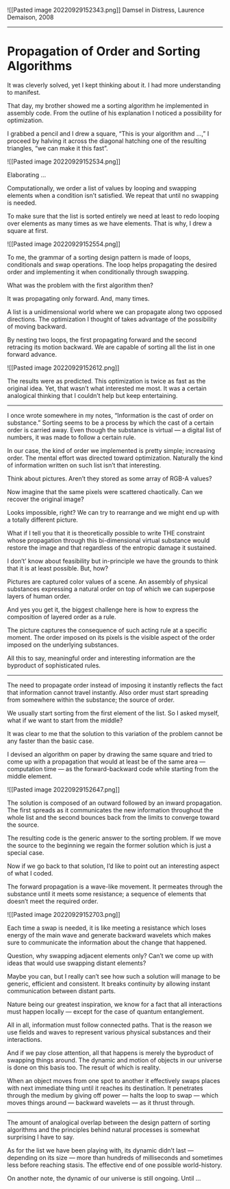 ![[Pasted image 20220929152343.png]]
Damsel in Distress, Laurence Demaison, 2008 

---
# Propagation of Order and Sorting Algorithms

It was cleverly solved, yet I kept thinking about it. I had more understanding to manifest.

That day, my brother showed me a sorting algorithm he implemented in assembly code. From the outline of his explanation I noticed a possibility for optimization.

I grabbed a pencil and I drew a square, “This is your algorithm and …,” I proceed by halving it across the diagonal hatching one of the resulting triangles, “we can make it this fast”.

![[Pasted image 20220929152534.png]]

Elaborating … 

Computationally, we order a list of values by looping and swapping elements when a condition isn’t satisfied. We repeat that until no swapping is needed.

To make sure that the list is sorted entirely we need at least to redo looping over elements as many times as we have elements. That is why, I drew a square at first.

![[Pasted image 20220929152554.png]]

To me, the grammar of a sorting design pattern is made of loops, conditionals and swap operations. The loop helps propagating the desired order and implementing it when conditionally through swapping.

What was the problem with the first algorithm then?

It was propagating only forward. And, many times.

A list is a unidimensional world where we can propagate along two opposed directions. The optimization I thought of takes advantage of the possibility of moving backward.

By nesting two loops, the first propagating forward and the second retracing its motion backward. We are capable of sorting all the list in one forward advance.

![[Pasted image 20220929152612.png]]

The results were as predicted. This optimization is twice as fast as the original idea. Yet, that wasn’t what interested me most. It was a certain analogical thinking that I couldn’t help but keep entertaining.

---

I once wrote somewhere in my notes,
 “Information is the cast of order on substance.” 
Sorting seems to be a process by which the cast of a certain order is carried away. Even though the substance is virtual — a digital list of numbers, it was made to follow a certain rule.

In our case, the kind of order we implemented is pretty simple; increasing order. The mental effort was directed toward optimization. Naturally the kind of information written on such list isn’t that interesting. 

Think about pictures. Aren’t they stored as some array of RGB-A values? 

Now imagine that the same pixels were scattered chaotically. Can we recover the original image? 

Looks impossible, right? We can try to rearrange and we might end up with a totally different picture. 

What if I tell you that it is theoretically possible to write THE constraint whose propagation through this bi-dimensional virtual substance would restore the image and that regardless of the entropic damage it sustained.

I don’t’ know about feasibility but in-principle we have the grounds to think that it is at least possible. But, how?

Pictures are captured color values of a scene. An assembly of physical substances expressing a natural order on top of which we can superpose layers of human order. 

And yes you get it, the biggest challenge here is how to express the composition of layered order as a rule.

The picture captures the consequence of such acting rule at a specific moment. The order imposed on its pixels is the visible aspect of the order imposed on the underlying substances.

All this to say, meaningful order and interesting information are the byproduct of sophisticated rules.

---

The need to propagate order instead of imposing it instantly reflects the fact that information cannot travel instantly. Also order must start spreading from somewhere within the substance; the source of order.

We usually start sorting from the first element of the list. So I asked myself, what if we want to start from the middle?

It was clear to me that the solution to this variation of the problem cannot be any faster than the basic case. 

I devised an algorithm on paper by drawing the same square and tried to come up with a propagation that would at least be of the same area — computation time — as the forward-backward code while starting from the middle element.

![[Pasted image 20220929152647.png]]

The solution is composed of an outward followed by an inward propagation. The first spreads as it communicates the new information throughout the whole list and the second bounces back from the limits to converge toward the source.

The resulting code is the generic answer to the sorting problem. If we move the source to the beginning we regain the former solution which is just a special case.

Now if we go back to that solution, I’d like to point out an interesting aspect of what I coded. 

The forward propagation is a wave-like movement. It permeates through the substance until it meets some resistance; a sequence of elements that doesn’t meet the required order.

![[Pasted image 20220929152703.png]]

Each time a swap is needed, it is like meeting a resistance which loses energy of the main wave and generate backward wavelets which makes sure to communicate the information about the change that happened.

Question, why swapping adjacent elements only? Can’t we come up with ideas that would use swapping distant elements?

Maybe you can, but I really can’t see how such a solution will manage to be generic, efficient and consistent. It breaks continuity by allowing instant communication between distant parts.

Nature being our greatest inspiration, we know for a fact that all interactions must happen locally — except for the case of quantum entanglement.

All in all, information must follow connected paths. That is the reason we use fields and waves to represent various physical substances and their interactions.

And if we pay close attention, all that happens is merely the byproduct of swapping things around. The dynamic and motion of objects in our universe is done on this basis too. The result of which is reality.

When an object moves from one spot to another it effectively swaps places with next immediate thing until it reaches its destination. It penetrates through the medium by giving off power — halts the loop to swap — which moves things around — backward wavelets — as it thrust through.

---

The amount of analogical overlap between the design pattern of sorting algorithms and the principles behind natural processes is somewhat surprising I have to say.

As for the list we have been playing with, its dynamic didn’t last — depending on its size —  more than hundreds of milliseconds and sometimes less before reaching stasis. The effective end of one possible world-history.

On another note, the dynamic of our universe is still ongoing. Until …
